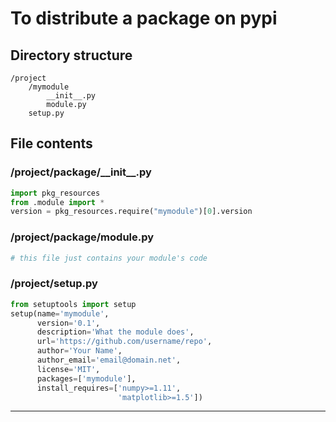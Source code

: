 # To distribute a package on pypi

## Directory structure

```text
/project
    /mymodule
        __init__.py
        module.py
    setup.py
```

## File contents

### /project/package/\_\_init\_\_.py

```python
import pkg_resources
from .module import *
version = pkg_resources.require("mymodule")[0].version
```

### /project/package/module.py

```python
# this file just contains your module's code
```

### /project/setup.py

```python
from setuptools import setup
setup(name='mymodule',
      version='0.1',
      description='What the module does',
      url='https://github.com/username/repo',
      author='Your Name',
      author_email='email@domain.net',
      license='MIT',
      packages=['mymodule'],
      install_requires=['numpy>=1.11',
                        'matplotlib>=1.5'])
```

-------
